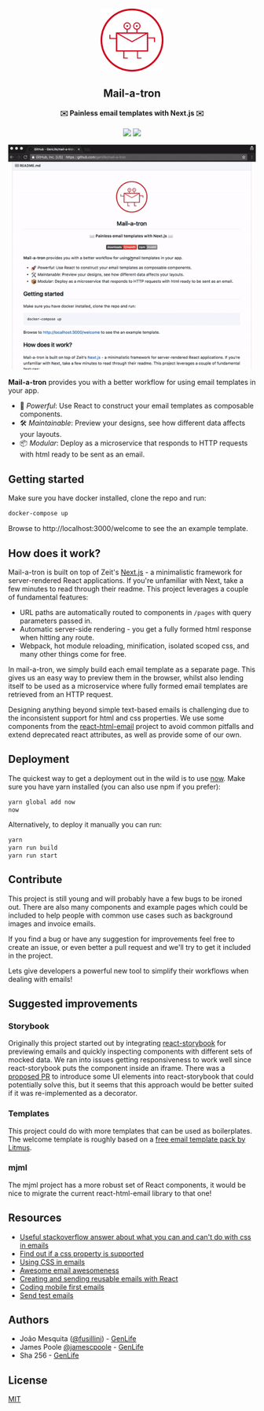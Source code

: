 <p align="center"><img alt="mail-a-tron logo" src="https://raw.githubusercontent.com/GenLife/mail-a-tron/master/static/logo.png" width="128" width="128"></p>
<h2 align="center">Mail-a-tron</h2>
<p align="center">
<strong>✉️ Painless email templates with Next.js ✉️</strong>
<br><br>
<a href="https://npmjs.com/package/mail-a-tron"><img src="https://img.shields.io/npm/dm/mail-a-tron.svg"></a>
<a href="https://npmjs.com/package/mail-a-tron"><img src="https://img.shields.io/npm/v/mail-a-tron.svg"></a>
</p>

<p align="center"><img alt="mail-a-tron demo gif" src="https://raw.githubusercontent.com/GenLife/mail-a-tron/master/static/demo.gif"></p>

**Mail-a-tron** provides you with a better workflow for using email templates in your app.

- 🚀 *Powerful*: Use React to construct your email templates as composable components.
- 🛠️ *Maintainable*: Preview your designs, see how different data affects your layouts.
- 📦 *Modular*: Deploy as a microservice that responds to HTTP requests with html ready to be sent as an email.

## Getting started

Make sure you have docker installed, clone the repo and run:
```bash
docker-compose up
```

Browse to http://localhost:3000/welcome to see the an example template.

## How does it work?

Mail-a-tron is built on top of Zeit's [Next.js](https://github.com/zeit/next.js/) - a minimalistic framework for server-rendered React applications. If you're unfamiliar with Next, take a few minutes to read through their readme. This project leverages a couple of fundamental features:

- URL paths are automatically routed to components in `/pages` with query parameters passed in.
- Automatic server-side rendering - you get a fully formed html response when hitting any route.
- Webpack, hot module reloading, minification, isolated scoped css, and many other things come for free.

In mail-a-tron, we simply build each email template as a separate page. This gives us an easy way to preview them in the browser, whilst also lending itself to be used as a microservice where fully formed email templates are retrieved from an HTTP request.

Designing anything beyond simple text-based emails is challenging due to the inconsistent support for html and css properties.
We use some components from the [react-html-email](https://github.com/chromakode/react-html-email) project to avoid common pitfalls and extend deprecated react attributes, as well as provide some of our own.

## Deployment

The quickest way to get a deployment out in the wild is to use [now](https://github.com/zeit/now-cli).
Make sure you have yarn installed (you can also use npm if you prefer):

```
yarn global add now
now
```

Alternatively, to deploy it manually you can run:

```
yarn
yarn run build
yarn run start
```

## Contribute

This project is still young and will probably have a few bugs to be ironed out. There are also many components and example pages which could be included to help people with common use cases such as background images and invoice emails.

If you find a bug or have any suggestion for improvements feel free to create an issue, or even better a pull request and we'll try to get it included in the project.

Lets give developers a powerful new tool to simplify their workflows when dealing with emails!

## Suggested improvements

### Storybook

Originally this project started out by integrating [react-storybook](https://github.com/storybooks/react-storybook) for previewing emails and quickly inspecting components with different sets of mocked data. We ran into issues getting responsiveness to work well since react-storybook puts the component inside an iframe. There was a [proposed PR](https://github.com/storybooks/react-storybook) to introduce some UI elements into react-storybook that could potentially solve this, but it seems that this approach would be better suited if it was re-implemented as a decorator.

### Templates

This project could do with more templates that can be used as boilerplates. The welcome template is roughly based on a [free email template pack by Litmus](https://litmus.com/resources/free-responsive-email-templates).

### mjml

The mjml project has a more robust set of React components, it would be nice to migrate the current react-html-email library to that one!

## Resources
- [Useful stackoverflow answer about what you can and can't do with css in emails](http://stackoverflow.com/questions/4466439/css-classes-in-email)
- [Find out if a css property is supported](https://www.campaignmonitor.com/css/)
- [Using CSS in emails](https://css-tricks.com/using-css-in-html-emails-the-real-story/)
- [Awesome email awesomeness](https://github.com/jonathandion/awesome-emails)
- [Creating and sending reusable emails with React](https://medium.com/readme-mic/creating-and-sending-reusable-emails-with-react-a80ade7614b)
- [Coding mobile first emails](https://cm.engineering/coding-mobile-first-emails-1513ac4673e)
- [Send test emails](https://putsmail.com/)

## Authors

- João Mesquita ([@fusillini](https://twitter.com/fusillini)) - [GenLife](https://gen.life)
- James Poole [@jamescpoole](https://twitter.com/jamescpoole) - [GenLife](https://gen.life)
- Sha 256 - [GenLife](https://gen.life)

## License

[MIT](LICENSE.md)
